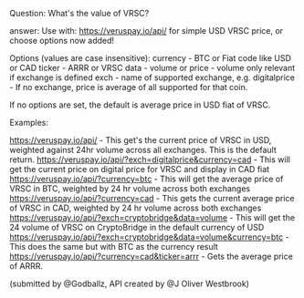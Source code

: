 Question: What's the value of VRSC?

answer:
Use with: https://veruspay.io/api/ for simple USD VRSC price, or choose options now added!

Options (values are case insensitive): 
      currency - BTC or Fiat code like USD or CAD
      ticker - ARRR or VRSC
      data - volume or price - volume only relevant if exchange is defined
      exch - name of supported exchange, e.g. digitalprice - If no exchange, price is average of all supported for that coin.

If no options are set, the default is average price in USD fiat of VRSC.

Examples:

https://veruspay.io/api/ - This get's the current price of VRSC in USD, weighted against 24hr volume across all exchanges. This is the default return.
https://veruspay.io/api/?exch=digitalprice&currency=cad - This will get the current price on digital price for VRSC and display in CAD fiat
https://veruspay.io/api/?currency=btc - This will get the average price of VRSC in BTC, weighted by 24 hr volume across both exchanges
https://veruspay.io/api/?currency=cad - This gets the current average price of VRSC in CAD, weighted by 24 hr volume across both exchanges
https://veruspay.io/api/?exch=cryptobridge&data=volume - This will get the 24 volume of VRSC on CryptoBridge in the default currency of USD
https://veruspay.io/api/?exch=cryptobridge&data=volume&currency=btc - This does the same but with BTC as the currency result
https://veruspay.io/api/?currency=cad&ticker=arrr - Gets the average price of ARRR.

(submitted by @Godballz, API created by @J Oliver Westbrook)